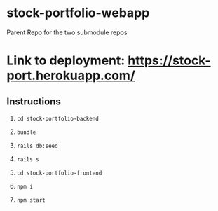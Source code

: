 # stock-portfolio-webapp
Parent Repo for the two submodule repos

# Link to deployment: https://stock-port.herokuapp.com/

## Instructions

1) `cd stock-portfolio-backend`
2) `bundle`
3) `rails db:seed`
4) `rails s`

5) `cd stock-portfolio-frontend`
6) `npm i`
7) `npm start`
